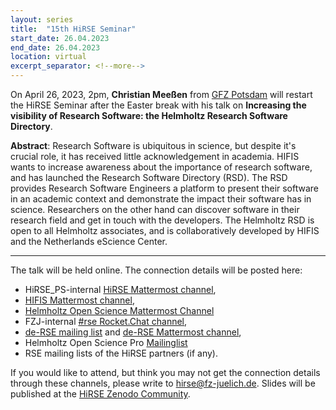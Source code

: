 ```yaml
---
layout: series
title:  "15th HiRSE Seminar"
start_date: 26.04.2023
end_date: 26.04.2023
location: virtual
excerpt_separator: <!--more-->
---
```


On April 26, 2023, 2pm, **Christian Meeßen** from [GFZ Potsdam](https://www.gfz-potsdam.de/staff/christian.meessen/sec52) will restart the HiRSE Seminar after the Easter break with his talk on **Increasing the visibility of Research Software: the Helmholtz Research Software Directory**. 
<!--more-->

**Abstract**: 
Research Software is ubiquitous in science, but despite it's crucial role, it has received little acknowledgement in academia. HIFIS wants to increase awareness about the importance of research software, and has launched the Research Software Directory (RSD). The RSD provides Research Software Engineers a platform to present their software in an academic context and demonstrate the impact their software has in science. Researchers on the other hand can discover software in their research field and get in touch with the developers. The Helmholtz RSD is open to all Helmholtz associates, and is collaboratively developed by HIFIS and the Netherlands eScience Center.

***

The talk will be held online. The connection details will be posted here:

* HiRSE_PS-internal [HiRSE Mattermost channel](https://mattermost.hzdr.de/hirse),
* [HIFIS Mattermost channel](https://mattermost.hzdr.de/hifis), 
* [Helmholtz Open Science Mattermost Channel](https://mattermost.hzdr.de/open-science)
* FZJ-internal [#rse Rocket.Chat channel](https://chat.fz-juelich.de/channel/rse),
* [de-RSE mailing list](https://de-rse.org/de/join.html) and [de-RSE Mattermost channel](https://chat.gwdg.de/channel/derse),
* Helmholtz Open Science Pro [Mailinglist](https://os.helmholtz.de/en/newsroom/mailing-list/)
* RSE mailing lists of the HiRSE partners (if any).

If you would like to attend, but think you may not get the connection details through these channels, please write to [hirse@fz-juelich.de](mailto:hirse@fz-juelich.de). Slides will be published at the [HiRSE Zenodo Community](https://zenodo.org/communities/hirse/).
